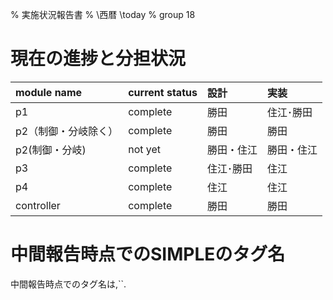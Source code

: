 % 実施状況報告書
% \西暦 \today
% group 18

# 現在の進捗と分担状況

| module name          | current status | 設計       | 実装       |
|:---------------------|:---------------|:-----------|:-----------|
| p1                   | complete       | 勝田       | 住江･勝田  |
| p2（制御・分岐除く） | complete       | 勝田       | 勝田       |
| p2(制御・分岐)       | not yet        | 勝田・住江 | 勝田・住江 |
| p3                   | complete       | 住江･勝田  | 住江       |
| p4                   | complete       | 住江       | 住江       |
| controller           | complete       | 勝田       | 勝田       |
# 中間報告時点でのSIMPLEのタグ名

中間報告時点でのタグ名は,``.
